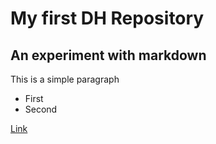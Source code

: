 # My first DH Repository
## An experiment with markdown 

This is a simple paragraph

- First
- Second

[Link](https://unive.it)


